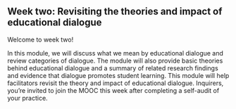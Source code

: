 ## Week two: Revisiting the theories and impact of educational dialogue

Welcome to week two!

In this module, we will discuss what we mean by educational dialogue and review categories of dialogue. The module will also provide basic theories behind educational dialogue and a summary of related research findings and evidence that dialogue promotes student learning. This module will help facilitators revisit the theory and impact of educational dialogue. Inquirers, you’re invited to join the MOOC this week after completing a self-audit of your practice.
